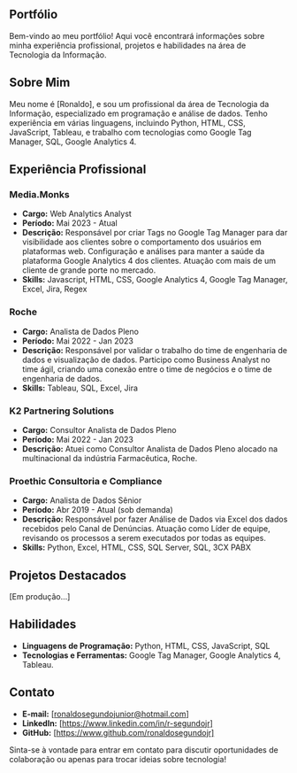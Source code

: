 ## Portfólio

Bem-vindo ao meu portfólio! Aqui você encontrará informações sobre minha experiência profissional, projetos e habilidades na área de Tecnologia da Informação.

## Sobre Mim

Meu nome é [Ronaldo], e sou um profissional da área de Tecnologia da Informação, especializado em programação e análise de dados. Tenho experiência em várias linguagens, incluindo Python, HTML, CSS, JavaScript, Tableau, e trabalho com tecnologias como Google Tag Manager, SQL, Google Analytics 4.

## Experiência Profissional

### Media.Monks
- **Cargo:** Web Analytics Analyst
- **Período:** Mai 2023 - Atual
- **Descrição:**
  Responsável por criar Tags no Google Tag Manager para dar visibilidade aos clientes sobre o comportamento dos usuários em plataformas web. Configuração e análises para manter a saúde da plataforma Google Analytics 4 dos clientes. Atuação com mais de um cliente de grande porte no mercado.
- **Skills:**
  Javascript, HTML, CSS, Google Analytics 4, Google Tag Manager, Excel, Jira, Regex

### Roche
- **Cargo:** Analista de Dados Pleno
- **Período:** Mai 2022 - Jan 2023
- **Descrição:**
  Responsável por validar o trabalho do time de engenharia de dados e visualização de dados. Participo como Business Analyst no time ágil, criando uma conexão entre o time de negócios e o time de engenharia de dados.
- **Skills:**
  Tableau, SQL, Excel, Jira

### K2 Partnering Solutions
- **Cargo:** Consultor Analista de Dados Pleno
- **Período:** Mai 2022 - Jan 2023
- **Descrição:**
  Atuei como Consultor Analista de Dados Pleno alocado na multinacional da indústria Farmacêutica, Roche.

### Proethic Consultoria e Compliance
- **Cargo:** Analista de Dados Sênior
- **Período:** Abr 2019 - Atual (sob demanda)
- **Descrição:**
  Responsável por fazer Análise de Dados via Excel dos dados recebidos pelo Canal de Denúncias. Atuação como Líder de equipe, revisando os processos a serem executados por todas as equipes.
- **Skills:**
  Python, Excel, HTML, CSS, SQL Server, SQL, 3CX PABX

## Projetos Destacados

[Em produção...]

## Habilidades

- **Linguagens de Programação:** Python, HTML, CSS, JavaScript, SQL
- **Tecnologias e Ferramentas:** Google Tag Manager, Google Analytics 4, Tableau.

## Contato

- **E-mail:** [ronaldosegundojunior@hotmail.com]
- **LinkedIn:** [https://www.linkedin.com/in/r-segundojr]
- **GitHub:** [https://www.github.com/ronaldosegundojr]

Sinta-se à vontade para entrar em contato para discutir oportunidades de colaboração ou apenas para trocar ideias sobre tecnologia!
